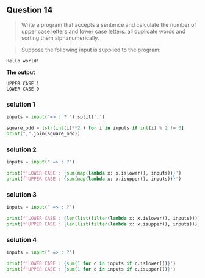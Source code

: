 ## Question 14
> Write a program that accepts a sentence and calculate the number of upper case letters and lower case letters.
> all duplicate words and sorting them alphanumerically.

> Suppose the following input is supplied to the program:
```
Hello world!
```

**The output**
```
UPPER CASE 1
LOWER CASE 9
```

### solution 1

```python
inputs = input('=> : ? ').split(',')

square_odd = [str(int(i)**2 ) for i in inputs if int(i) % 2 != 0]
print(",".join(square_odd))
```

### solution 2  

```python
inputs = input(" => : ?")

print(f'LOWER CASE : {sum(map(lambda x: x.islower(), inputs))}')
print(f'UPPER CASE : {sum(map(lambda x: x.isupper(), inputs))}')
```

### solution 3

```python
inputs = input(" => : ?")

print(f'LOWER CASE : {len(list(filter(lambda x: x.islower(), inputs)))}')
print(f'UPPER CASE : {len(list(filter(lambda x: x.isupper(), inputs)))}')
```
### solution 4
```python
inputs = input(" => : ?")

print(f'LOWER CASE : {sum(1 for c in inputs if c.islower())}')
print(f'UPPER CASE : {sum(1 for c in inputs if c.isupper())}')
```



